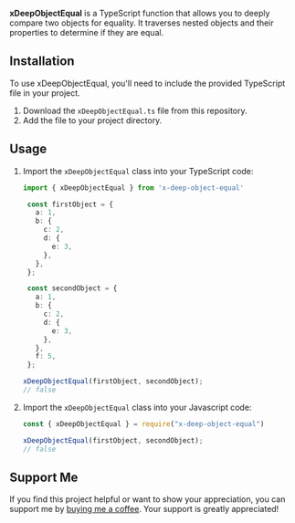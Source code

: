 **xDeepObjectEqual** is a TypeScript function that allows you to deeply compare two objects for equality. It traverses nested objects and their properties to determine if they are equal.

## Installation

To use xDeepObjectEqual, you'll need to include the provided TypeScript file in your project.

1. Download the `xDeepObjectEqual.ts` file from this repository.
2. Add the file to your project directory.

## Usage

1. Import the `xDeepObjectEqual` class into your TypeScript code:

   ```typescript
   import { xDeepObjectEqual } from 'x-deep-object-equal'

    const firstObject = {
      a: 1,
      b: {
        c: 2,
        d: {
          e: 3,
        },
      },
    };

    const secondObject = {
      a: 1,
      b: {
        c: 2,
        d: {
          e: 3,
        },
      },
      f: 5,
    };

   xDeepObjectEqual(firstObject, secondObject);
   // false

2. Import the `xDeepObjectEqual` class into your Javascript code:

   ```javascript
   const { xDeepObjectEqual } = require("x-deep-object-equal")

   xDeepObjectEqual(firstObject, secondObject);
   // false

## Support Me

If you find this project helpful or want to show your appreciation, you can support me by [buying me a coffee](https://www.buymeacoffee.com/nhutdm). Your support is greatly appreciated!
